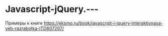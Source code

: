 # Javascript-jQuery.---
Примеры к книге https://eksmo.ru/book/javascript-i-jquery-interaktivnaya-veb-razrabotka-ITD607207/
